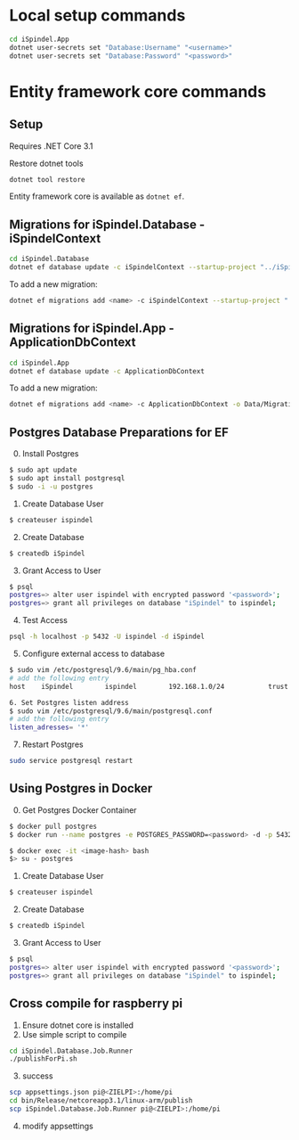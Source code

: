 # Local setup commands

```bash
cd iSpindel.App
dotnet user-secrets set "Database:Username" "<username>"
dotnet user-secrets set "Database:Password" "<password>"
```

# Entity framework core commands

## Setup

Requires .NET Core 3.1

Restore dotnet tools

```bash
dotnet tool restore
```

Entity framework core is available as `dotnet ef`.

## Migrations for iSpindel.Database - iSpindelContext

```bash
cd iSpindel.Database
dotnet ef database update -c iSpindelContext --startup-project "../iSpindel.App"
```

To add a new migration:

```bash
dotnet ef migrations add <name> -c iSpindelContext --startup-project "../iSpindel.App"
```

## Migrations for iSpindel.App - ApplicationDbContext

```bash
cd iSpindel.App
dotnet ef database update -c ApplicationDbContext
```

To add a new migration:

```bash
dotnet ef migrations add <name> -c ApplicationDbContext -o Data/Migrations
```

## Postgres Database Preparations for EF

0. Install Postgres
```bash
$ sudo apt update
$ sudo apt install postgresql
$ sudo -i -u postgres
```
1. Create Database User
```bash
$ createuser ispindel
```

2. Create Database 
```bash
$ createdb iSpindel
```
3. Grant Access to User
```bash
$ psql
postgres=> alter user ispindel with encrypted password '<password>';
postgres=> grant all privileges on database "iSpindel" to ispindel;
```
4. Test Access
```bash
psql -h localhost -p 5432 -U ispindel -d iSpindel
```
5. Configure external access to database
```bash
$ sudo vim /etc/postgresql/9.6/main/pg_hba.conf
# add the following entry
host    iSpindel        ispindel        192.168.1.0/24           trust
```

```bash
6. Set Postgres listen address
$ sudo vim /etc/postgresql/9.6/main/postgresql.conf
# add the following entry
listen_adresses= '*'
```

7. Restart Postgres
```bash
sudo service postgresql restart
```

## Using Postgres in Docker

0. Get Postgres Docker Container
```bash
$ docker pull postgres
$ docker run --name postgres -e POSTGRES_PASSWORD=<password> -d -p 5432:5432 -v /data/docker/volumes/postgres:/var/lib/postgresql/data postgres

$ docker exec -it <image-hash> bash
$> su - postgres
```

1. Create Database User
```bash
$ createuser ispindel
```

2. Create Database 
```bash
$ createdb iSpindel
```
3. Grant Access to User
```bash
$ psql
postgres=> alter user ispindel with encrypted password '<password>';
postgres=> grant all privileges on database "iSpindel" to ispindel;
```

## Cross compile for raspberry pi

1. Ensure dotnet core is installed
2. Use simple script to compile
```bash
cd iSpindel.Database.Job.Runner
./publishForPi.sh
```
3. success
```bash
scp appsettings.json pi@<ZIELPI>:/home/pi
cd bin/Release/netcoreapp3.1/linux-arm/publish
scp iSpindel.Database.Job.Runner pi@<ZIELPI>:/home/pi
```
4. modify appsettings
